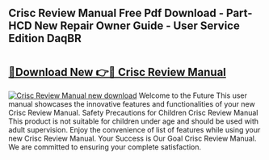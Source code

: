 ## Crisc Review Manual Free Pdf Download - Part-HCD New Repair Owner Guide - User Service Edition DaqBR

# <h2><a href="http://bc11418.oget.top/?id=Crisc+Review+Manual">🔗Download New 👉🔴 Crisc Review Manual</a></h2>

[![Crisc Review Manual new download](https://i.imgur.com/5g1atiW.png)](http://bc11418.oget.top/?id=Crisc+Review+Manual)
Welcome to the Future This user manual showcases the innovative features and functionalities of your new Crisc Review Manual. Safety Precautions for Children Crisc Review Manual This product is not suitable for children under age and should be used with adult supervision. Enjoy the convenience of list of features while using your new Crisc Review Manual. Your Success is Our Goal Crisc Review Manual. We are committed to ensuring your complete satisfaction.
